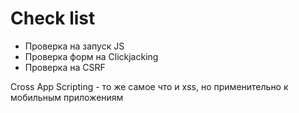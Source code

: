# Check list

* Проверка на запуск JS 
* Проверка форм на Clickjacking 
* Проверка на CSRF

Cross App Scripting - то же самое что и xss, но применительно к мобильным приложениям

